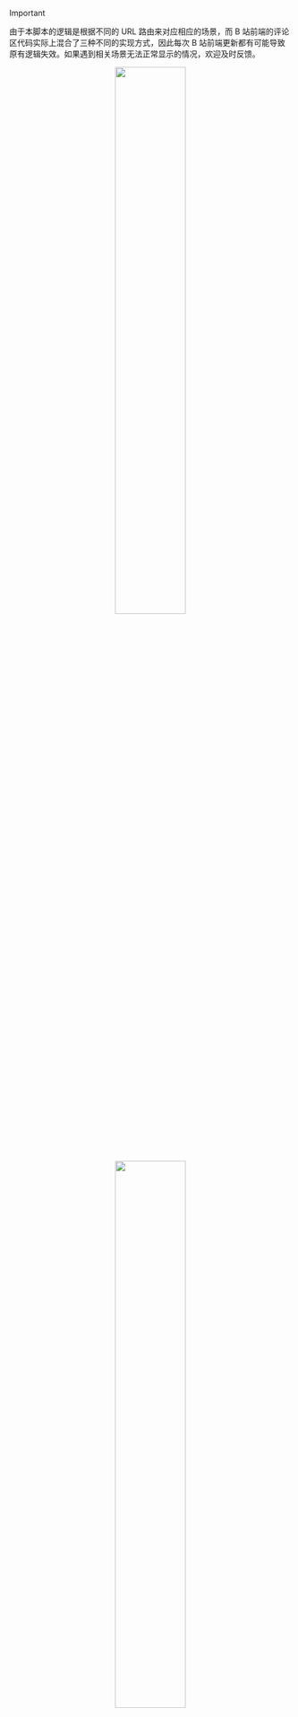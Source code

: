 > [!IMPORTANT]
> 由于本脚本的逻辑是根据不同的 URL 路由来对应相应的场景，而 B 站前端的评论区代码实际上混合了三种不同的实现方式，因此每次 B 站前端更新都有可能导致原有逻辑失效。如果遇到相关场景无法正常显示的情况，欢迎及时反馈。

<p align="center">
    <img src="./assets/banner.svg" width = "50%">
    <img src="./assets/preview.png" width = "50%">
</p>

# 哔哩哔哩网页版显示 IP 属地

# Bilibili-Web-Show-IP-Location

> 我不喜欢 IP 属地，但是你手机都显示了，为什么电脑不显示呢？

目前支持的场景有（未作特殊说明均支持新旧版）：

-   视频（普通视频、番剧（影视）、收藏列表播放页）评论区
-   动态评论区
-   个人主页动态评论区
-   专栏（文章）作者 & 评论区
-   拜年祭评论区
-   课程评论区
-   小黑屋评论区
-   漫画详情页

    **受限于接口限制，个人主页 IP 显示目前不在考虑范围内**

仅测试于 Chrome 113+ ([tampermonkey](https://github.com/Tampermonkey/tampermonkey)) / Safari 16.4+ ([Stay](https://github.com/shenruisi/Stay))。**需要使用支持 [unsafeWindow](https://www.tampermonkey.net/documentation.php#api:unsafeWindow) API 的脚本管理器**

## 安装

[[Greasy Fork](https://greasyfork.org/zh-CN/scripts/466815)] [[Github Release](https://github.com/MaxChang3/Bilibili-Web-Show-IP-Location/releases/latest/download/bilibili-web-show-ip-location.user.js)]

## 常见问题

-   **我的评论区没有显示 IP 属地？**
    -   请确定你所在的场景是否支持，脚本是否为最新版本，脚本是否正常运行。
    -   B 站的 IP 属地功能上线之前的评论将不会显示 IP 属地。
    -   排除以上情况后，可能是脚本逻辑失效，欢迎反馈。
-   **个人主页的 IP 属地 没有显示？**
    -   个人主页的 IP 属地显示需要调用移动端的接口，目前没有找到合适的方法，所以暂时不支持。

## 原理

目前，哔哩哔哩前端的评论区实现方式有三种：

-   旧版评论：基于 Vue 2 实现，目前仅在旧版页面和部分场景存在。

    -   策略：通过 Hook `window.bbComment` ，重写评论插入事件，插入 IP 属地。

-   新版评论：基于 Vue 3 实现（comment-pc-vue.next.js），目前存在于新版的大部分场景。新版设计较旧版更加紧凑和扁平化，字体也更大。

    -   策略：通过 [Hook Vue3 app](https://greasyfork.org/scripts/449444)（自 V1.5.8+，之前无须挂载） 挂载不同的 `__vue__` 到相应元素。通过 `MutationObserver` 监听评论插入事件，获取评论元素中的 IP 属地并插入。

-   新·新版评论：基于 Lit 的 Web Component（comment-pc-elements.next.js），目前存在于部分新版页面。
    -   策略：通过 Hook `window.customElements.define` 的方式，拦截 `ActionButtonsRender`，继承并重写 `update()` 方法，插入 IP 属地。

## 感谢

-   [B站评论区开盒](https://greasyfork.org/zh-CN/scripts/448434)

    -   灵感来源
    -   参考了部分代码

-   [vite-plugin-monkey](https://github.com/lisonge/vite-plugin-monkey)

    -   提供最佳开发体验

-   [Hook Vue3 app](https://greasyfork.org/scripts/449444)

    -   提供了继续保持原有脚本逻辑的底层支持

-   帮助测试 & 提供反馈的朋友们

## Stargazers over time

[![Stargazers over time](https://starchart.cc/maxchang3/Bilibili-Web-Show-IP-Location.svg?variant=adaptive)](https://starchart.cc/maxchang3/Bilibili-Web-Show-IP-Location)
